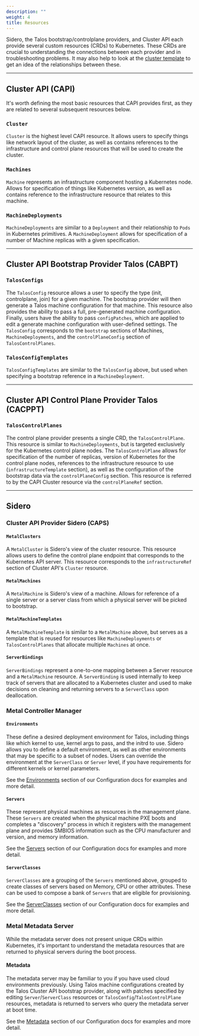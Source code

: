 ```yaml
---
description: ""
weight: 4
title: Resources
---
```


Sidero, the Talos bootstrap/controlplane providers, and Cluster API each provide several custom resources (CRDs) to Kubernetes.
These CRDs are crucial to understanding the connections between each provider and in troubleshooting problems.
It may also help to look at the [cluster template](https://github.com/talos-systems/sidero/blob/master/templates/cluster-template.yaml) to get an idea of the relationships between these.

---

## Cluster API (CAPI)

It's worth defining the most basic resources that CAPI provides first, as they are related to several subsequent resources below.

### `Cluster`

`Cluster` is the highest level CAPI resource.
It allows users to specify things like network layout of the cluster, as well as contains references to the infrastructure and control plane resources that will be used to create the cluster.

### `Machines`

`Machine` represents an infrastructure component hosting a Kubernetes node.
Allows for specification of things like Kubernetes version, as well as contains reference to the infrastructure resource that relates to this machine.

### `MachineDeployments`

`MachineDeployments` are similar to a `Deployment` and their relationship to `Pods` in Kubernetes primitives.
A `MachineDeployment` allows for specification of a number of Machine replicas with a given specification.

---

## Cluster API Bootstrap Provider Talos (CABPT)

### `TalosConfigs`

The `TalosConfig` resource allows a user to specify the type (init, controlplane, join) for a given machine.
The bootstrap provider will then generate a Talos machine configuration for that machine.
This resource also provides the ability to pass a full, pre-generated machine configuration.
Finally, users have the ability to pass `configPatches`, which are applied to edit a generate machine configuration with user-defined settings.
The `TalosConfig` corresponds to the `bootstrap` sections of Machines, `MachineDeployments`, and the `controlPlaneConfig` section of `TalosControlPlanes`.

### `TalosConfigTemplates`

`TalosConfigTemplates` are similar to the `TalosConfig` above, but used when specifying a bootstrap reference in a `MachineDeployment`.

---

## Cluster API Control Plane Provider Talos (CACPPT)

### `TalosControlPlanes`

The control plane provider presents a single CRD, the `TalosControlPlane`.
This resource is similar to `MachineDeployments`, but is targeted exclusively for the Kubernetes control plane nodes.
The `TalosControlPlane` allows for specification of the number of replicas, version of Kubernetes for the control plane nodes, references to the infrastructure resource to use (`infrastructureTemplate` section), as well as the configuration of the bootstrap data via the `controlPlaneConfig` section.
This resource is referred to by the CAPI Cluster resource via the `controlPlaneRef` section.

---

## Sidero

### Cluster API Provider Sidero (CAPS)

#### `MetalClusters`

A `MetalCluster` is Sidero's view of the cluster resource.
This resource allows users to define the control plane endpoint that corresponds to the Kubernetes API server.
This resource corresponds to the `infrastructureRef` section of Cluster API's `Cluster` resource.

#### `MetalMachines`

A `MetalMachine` is Sidero's view of a machine.
Allows for reference of a single server or a server class from which a physical server will be picked to bootstrap.

#### `MetalMachineTemplates`

A `MetalMachineTemplate` is similar to a `MetalMachine` above, but serves as a template that is reused for resources like `MachineDeployments` or `TalosControlPlanes` that allocate multiple `Machines` at once.

#### `ServerBindings`

`ServerBindings` represent a one-to-one mapping between a Server resource and a `MetalMachine` resource.
A `ServerBinding` is used internally to keep track of servers that are allocated to a Kubernetes cluster and used to make decisions on cleaning and returning servers to a `ServerClass` upon deallocation.

### Metal Controller Manager

#### `Environments`

These define a desired deployment environment for Talos, including things like which kernel to use, kernel args to pass, and the initrd to use.
Sidero allows you to define a default environment, as well as other environments that may be specific to a subset of nodes.
Users can override the environment at the `ServerClass` or `Server` level, if you have requirements for different kernels or kernel parameters.

See the [Environments](../../resource-configuration/environments/) section of our Configuration docs for examples and more detail.

#### `Servers`

These represent physical machines as resources in the management plane.
These `Servers` are created when the physical machine PXE boots and completes a "discovery" process in which it registers with the management plane and provides SMBIOS information such as the CPU manufacturer and version, and memory information.

See the [Servers](../../resource-configuration/servers/) section of our Configuration docs for examples and more detail.

#### `ServerClasses`

`ServerClasses` are a grouping of the `Servers` mentioned above, grouped to create classes of servers based on Memory, CPU or other attributes.
These can be used to compose a bank of `Servers` that are eligible for provisioning.

See the [ServerClasses](../../resource-configuration/serverclasses/) section of our Configuration docs for examples and more detail.

### Metal Metadata Server

While the metadata server does not present unique CRDs within Kubernetes, it's important to understand the metadata resources that are returned to physical servers during the boot process.

#### Metadata

The metadata server may be familiar to you if you have used cloud environments previously.
Using Talos machine configurations created by the Talos Cluster API bootstrap provider, along with patches specified by editing `Server`/`ServerClass` resources or `TalosConfig`/`TalosControlPlane` resources, metadata is returned to servers who query the metadata server at boot time.

See the [Metadata](../../resource-configuration/metadata/) section of our Configuration docs for examples and more detail.
